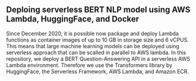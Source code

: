 ## Deploing serverless BERT NLP model using AWS Lambda, HuggingFace, and Docker
Since December 2020, it is possible now package and deploy Lambda functions as container images of up to 10 GB in storage size and 6 vCPUS. This means that large machine learning models can be deployed using serverless approach that can be scalled in parallel to AWS lambda.
In this repository, we deploy a BERT Question-Answering API in a serverless AWS Lambda environment. Therefore we use the Transformers library by HuggingFace, the Serverless Framework, AWS Lambda, and Amazon ECR.